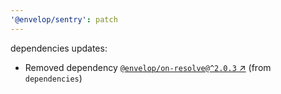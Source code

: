 ```yaml
---
'@envelop/sentry': patch
---
```


dependencies updates:

- Removed dependency [`@envelop/on-resolve@^2.0.3` ↗︎](https://www.npmjs.com/package/@envelop/on-resolve/v/2.0.3) (from `dependencies`)
